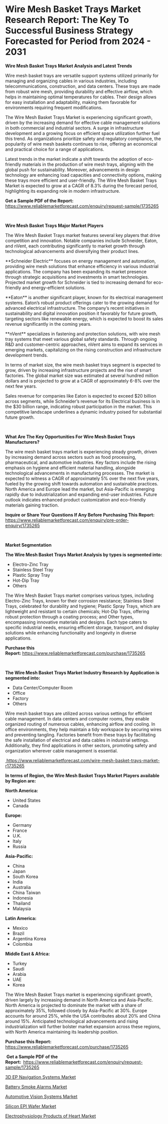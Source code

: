 <p><h1>Wire Mesh Basket Trays Market Research Report: The Key To Successful Business Strategy Forecasted for Period from 2024 - 2031</h1></p><p><strong>Wire Mesh Basket Trays Market Analysis and Latest Trends</strong></p>
<p><p>Wire mesh basket trays are versatile support systems utilized primarily for managing and organizing cables in various industries, including telecommunications, construction, and data centers. These trays are made from robust wire mesh, providing durability and effective airflow, which helps in maintaining optimal temperatures for cables. Their design allows for easy installation and adaptability, making them favorable for environments requiring frequent modifications.</p><p>The Wire Mesh Basket Trays Market is experiencing significant growth, driven by the increasing demand for effective cable management solutions in both commercial and industrial sectors. A surge in infrastructure development and a growing focus on efficient space utilization further fuel this trend. As organizations prioritize safety and regulatory compliance, the popularity of wire mesh baskets continues to rise, offering an economical and practical choice for a range of applications.</p><p>Latest trends in the market indicate a shift towards the adoption of eco-friendly materials in the production of wire mesh trays, aligning with the global push for sustainability. Moreover, advancements in design technology are enhancing load capacities and connectivity options, making these trays more efficient and user-friendly. The Wire Mesh Basket Trays Market is expected to grow at a CAGR of 8.3% during the forecast period, highlighting its expanding role in modern infrastructure.</p></p>
<p><strong>Get a Sample PDF of the Report:&nbsp;</strong> <a href="https://www.reliablemarketforecast.com/enquiry/request-sample/1735265?utm_campaign=1140&utm_medium=2&utm_source=Github&utm_content=ia&utm_term=08102024&utm_id=wire-mesh-basket-trays">https://www.reliablemarketforecast.com/enquiry/request-sample/1735265</a></p>
<p>&nbsp;</p>
<p><strong>Wire Mesh Basket Trays Major Market Players</strong></p>
<p><p>The Wire Mesh Basket Trays market features several key players that drive competition and innovation. Notable companies include Schneider, Eaton, and nVent, each contributing significantly to market growth through technological advancements and diversifying their product lines.</p><p>**Schneider Electric** focuses on energy management and automation, providing wire mesh solutions that enhance efficiency in various industrial applications. The company has been expanding its market presence through strategic acquisitions and investments in smart technologies. Projected market growth for Schneider is tied to increasing demand for eco-friendly and energy-efficient solutions.</p><p>**Eaton** is another significant player, known for its electrical management systems. Eaton’s robust product offerings cater to the growing demand for advanced electrical infrastructure. The company’s recent initiatives in sustainability and digital innovation position it favorably for future growth, targeting sectors like renewable energy, which is expected to boost its sales revenue significantly in the coming years.</p><p>**nVent** specializes in fastening and protection solutions, with wire mesh tray systems that meet various global safety standards. Through ongoing R&D and customer-centric approaches, nVent aims to expand its services in emerging markets, capitalizing on the rising construction and infrastructure development trends.</p><p>In terms of market size, the wire mesh basket trays segment is expected to grow, driven by increasing infrastructure projects and the rise of smart factories. The global market size was estimated at several hundred million dollars and is projected to grow at a CAGR of approximately 6-8% over the next few years.</p><p>Sales revenue for companies like Eaton is expected to exceed $20 billion across segments, while Schneider’s revenue for its Electrical business is in the $30 billion range, indicating robust participation in the market. This competitive landscape underlines a dynamic industry poised for substantial future growth.</p></p>
<p>&nbsp;</p>
<p><strong>What Are The Key Opportunities For Wire Mesh Basket Trays Manufacturers?</strong></p>
<p><p>The wire mesh basket trays market is experiencing steady growth, driven by increasing demand across sectors such as food processing, pharmaceutical, and automotive industries. Key factors include the rising emphasis on hygiene and efficient material handling, alongside technological advancements in manufacturing processes. The market is expected to witness a CAGR of approximately 5% over the next five years, fueled by the growing shift towards automation and sustainable practices. North America and Europe lead the market, but Asia-Pacific is emerging rapidly due to industrialization and expanding end-user industries. Future outlook indicates enhanced product customization and eco-friendly materials gaining traction.</p></p>
<p><strong>Inquire or Share Your Questions If Any Before Purchasing This Report:</strong> <a href="https://www.reliablemarketforecast.com/enquiry/pre-order-enquiry/1735265?utm_campaign=1140&utm_medium=2&utm_source=Github&utm_content=ia&utm_term=08102024&utm_id=wire-mesh-basket-trays">https://www.reliablemarketforecast.com/enquiry/pre-order-enquiry/1735265</a></p>
<p>&nbsp;</p>
<p><strong>Market Segmentation</strong></p>
<p><strong>The Wire Mesh Basket Trays Market Analysis by types is segmented into:</strong></p>
<p><ul><li>Electro-Zinc Tray</li><li>Stainless Steel Tray</li><li>Plastic Spray Tray</li><li>Hot-Dip Tray</li><li>Others</li></ul></p>
<p><p>The Wire Mesh Basket Trays market comprises various types, including Electro-Zinc Trays, known for their corrosion resistance; Stainless Steel Trays, celebrated for durability and hygiene; Plastic Spray Trays, which are lightweight and resistant to certain chemicals; Hot-Dip Trays, offering robust protection through a coating process; and Other types, encompassing innovative materials and designs. Each type caters to specific industrial needs, ensuring efficient storage, transport, and display solutions while enhancing functionality and longevity in diverse applications.</p></p>
<p><strong>Purchase this Report:&nbsp;</strong><a href="https://www.reliablemarketforecast.com/purchase/1735265?utm_campaign=1140&utm_medium=2&utm_source=Github&utm_content=ia&utm_term=08102024&utm_id=wire-mesh-basket-trays">https://www.reliablemarketforecast.com/purchase/1735265</a></p>
<p>&nbsp;</p>
<p><strong>The Wire Mesh Basket Trays Market Industry Research by Application is segmented into:</strong></p>
<p><ul><li>Data Center/Computer Room</li><li>Office</li><li>Factory</li><li>Others</li></ul></p>
<p><p>Wire mesh basket trays are utilized across various settings for efficient cable management. In data centers and computer rooms, they enable organized routing of numerous cables, enhancing airflow and cooling. In office environments, they help maintain a tidy workspace by securing wires and preventing tangling. Factories benefit from these trays by facilitating the safe installation of electrical and data cables in industrial settings. Additionally, they find applications in other sectors, promoting safety and organization wherever cable management is essential.</p></p>
<p><a href="https://www.reliablemarketforecast.com/wire-mesh-basket-trays-market-r1735265?utm_campaign=1140&utm_medium=2&utm_source=Github&utm_content=ia&utm_term=08102024&utm_id=wire-mesh-basket-trays">&nbsp;https://www.reliablemarketforecast.com/wire-mesh-basket-trays-market-r1735265</a></p>
<p><strong>In terms of Region, the Wire Mesh Basket Trays Market Players available by Region are:</strong></p>
<p>
    <p> <strong> North America: </strong>
        <ul>
            <li>United States</li>
            <li>Canada</li>
        </ul>
        </p> 
    <p> <strong> Europe: </strong>
        <ul>
            <li>Germany</li>
            <li>France</li>
            <li>U.K.</li>
            <li>Italy</li>
            <li>Russia</li>
        </ul>
        </p> 
    <p> <strong> Asia-Pacific: </strong>
        <ul>
            <li>China</li>
            <li>Japan</li>
            <li>South Korea</li>
            <li>India</li>
            <li>Australia</li>
            <li>China Taiwan</li>
            <li>Indonesia</li>
            <li>Thailand</li>
            <li>Malaysia</li>
        </ul>
        </p> 
    <p> <strong> Latin America: </strong>
        <ul>
            <li>Mexico</li>
            <li>Brazil</li>
            <li>Argentina Korea</li>
            <li>Colombia</li>
        </ul>
        </p> 
    <p> <strong> Middle East & Africa: </strong>
        <ul>
            <li>Turkey</li>
            <li>Saudi</li>
            <li>Arabia</li>
            <li>UAE</li>
            <li>Korea</li>
        </ul>
    </p>
    </p>
<p><p>The Wire Mesh Basket Trays market is experiencing significant growth, driven largely by increasing demand in North America and Asia-Pacific. North America is projected to dominate the market with a share of approximately 35%, followed closely by Asia-Pacific at 30%. Europe accounts for around 25%, while the USA contributes about 20% and China around 15%. Anticipated technological advancements and rising industrialization will further bolster market expansion across these regions, with North America maintaining its leadership position.</p></p>
<p><strong>Purchase this Report: </strong><a href="https://www.reliablemarketforecast.com/purchase/1735265?utm_campaign=1140&utm_medium=2&utm_source=Github&utm_content=ia&utm_term=08102024&utm_id=wire-mesh-basket-trays">https://www.reliablemarketforecast.com/purchase/1735265</a></p>
<p>&nbsp;<strong>Get a Sample PDF of the Report:&nbsp;&nbsp;</strong><a href="https://www.reliablemarketforecast.com/enquiry/request-sample/1735265?utm_campaign=1140&utm_medium=2&utm_source=Github&utm_content=ia&utm_term=08102024&utm_id=wire-mesh-basket-trays">https://www.reliablemarketforecast.com/enquiry/request-sample/1735265</a></p>
<p><strong></strong></p>
<p><p><a href="https://github.com/kiara3n0pau/Market-Research-Report-List-1/blob/main/3d-ep-navigation-systems-market.md?utm_campaign=1140&utm_medium=2&utm_source=Github&utm_content=ia&utm_term=08102024&utm_id=wire-mesh-basket-trays">3D EP Navigation Systems Market</a></p><p><a href="https://www.linkedin.com/pulse/battery-smoke-alarms-market-trends-insights-type-application-qr9se?utm_campaign=1140&utm_medium=2&utm_source=Github&utm_content=ia&utm_term=08102024&utm_id=wire-mesh-basket-trays">Battery Smoke Alarms Market</a></p><p><a href="https://www.linkedin.com/pulse/automotive-vision-systems-momentum-charting-148-cagr-path-2leke?utm_campaign=1140&utm_medium=2&utm_source=Github&utm_content=ia&utm_term=08102024&utm_id=wire-mesh-basket-trays">Automotive Vision Systems Market</a></p><p><a href="https://www.linkedin.com/pulse/global-silicon-epi-wafer-market-trends-analysis-future-growth-wdvee?utm_campaign=1140&utm_medium=2&utm_source=Github&utm_content=ia&utm_term=08102024&utm_id=wire-mesh-basket-trays">Silicon EPI Wafer Market</a></p><p><a href="https://github.com/florjvdva/Market-Research-Report-List-1/blob/main/electrophysiology-products-of-heart-market.md?utm_campaign=1140&utm_medium=2&utm_source=Github&utm_content=ia&utm_term=08102024&utm_id=wire-mesh-basket-trays">Electrophysiology Products of Heart Market</a></p></p>